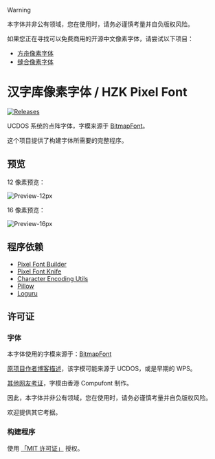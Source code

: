 > [!WARNING]
> 
> 本字体并非公有领域，您在使用时，请务必谨慎考量并自负版权风险。
> 
> 如果您正在寻找可以免费商用的开源中文像素字体，请尝试以下项目：
>
> - [方舟像素字体](https://github.com/TakWolf/ark-pixel-font)
> - [缝合像素字体](https://github.com/TakWolf/fusion-pixel-font)

# 汉字库像素字体 / HZK Pixel Font

[![Releases](https://img.shields.io/github/v/release/TakWolf/hzk-pixel-font)](https://github.com/TakWolf/hzk-pixel-font/releases)

UCDOS 系统的点阵字体，字模来源于 [BitmapFont](https://github.com/aguegu/BitmapFont/tree/master/font)。

这个项目提供了构建字体所需要的完整程序。

## 预览

12 像素预览：

![Preview-12px](docs/preview-12px.png)

16 像素预览：

![Preview-16px](docs/preview-16px.png)

## 程序依赖

- [Pixel Font Builder](https://github.com/TakWolf/pixel-font-builder)
- [Pixel Font Knife](https://github.com/TakWolf/pixel-font-knife)
- [Character Encoding Utils](https://github.com/TakWolf/character-encoding-utils)
- [Pillow](https://github.com/python-pillow/Pillow)
- [Loguru](https://github.com/Delgan/loguru)

## 许可证

### 字体

本字体使用的字模来源于：[BitmapFont](https://github.com/aguegu/BitmapFont/tree/master/font)

[原项目作者博客描述](https://web.archive.org/web/20161108093925/http://aguegu.net/?p=1279)，该字模可能来源于 UCDOS，或是早期的 WPS。

[其他网友考证](https://github.com/aguegu/BitmapFont/issues/1#issuecomment-2292428939)，字模由香港 Compufont 制作。

因此，本字体并非公有领域，您在使用时，请务必谨慎考量并自负版权风险。

欢迎提供其它考据。

### 构建程序

使用 [「MIT 许可证」](LICENSE-MIT) 授权。
